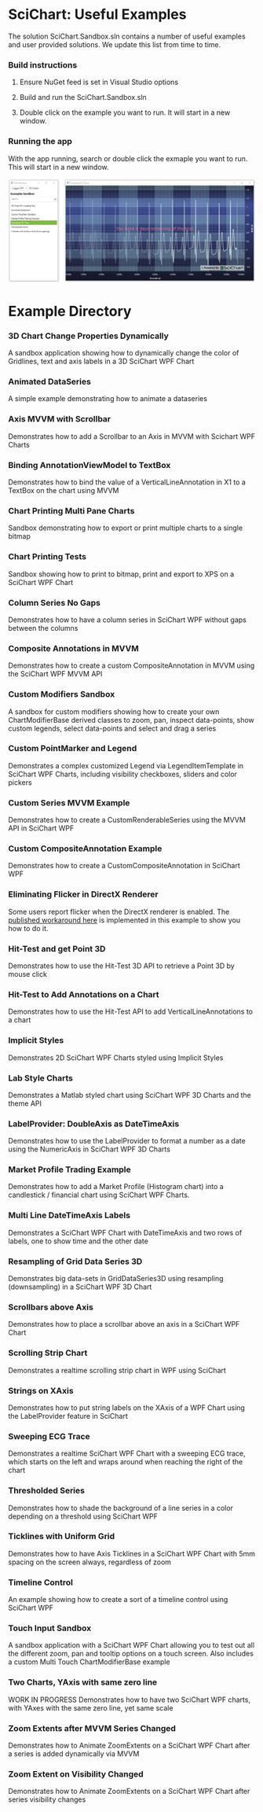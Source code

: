 # SciChart: Useful Examples

The solution SciChart.Sandbox.sln contains a number of useful examples and user provided solutions. We update this list from time to time. 

### Build instructions

1. Ensure NuGet feed is set in Visual Studio options 

2. Build and run the SciChart.Sandbox.sln

3. Double click on the example you want to run. It will start in a new window. 

### Running the app 

With the app running, search or double click the exmaple you want to run. This will start in a new window. 

![SciChart useful examples](https://github.com/ABTSoftware/SciChart.WPF.Examples/blob/master/v5.x/Sandbox/Images/useful-examples.JPG?raw=true)

# Example Directory 

### 3D Chart Change Properties Dynamically

A sandbox application showing how to dynamically change the color of Gridlines, text and axis labels in a 3D SciChart WPF Chart

### Animated DataSeries

A simple example demonstrating how to animate a dataseries 

### Axis MVVM with Scrollbar 

Demonstrates how to add a Scrollbar to an Axis in MVVM with Scichart WPF Charts 

### Binding AnnotationViewModel to TextBox 

Demonstrates how to bind the value of a VerticalLineAnnotation in X1 to a TextBox on the chart using MVVM

### Chart Printing Multi Pane Charts

Sandbox demonstrating how to export or print multiple charts to a single bitmap 

### Chart Printing Tests

Sandbox showing how to print to bitmap, print and export to XPS on a SciChart WPF Chart

### Column Series No Gaps 

Demonstrates how to have a column series in SciChart WPF without gaps between the columns

### Composite Annotations in MVVM

Demonstrates how to create a custom CompositeAnnotation in MVVM using the SciChart WPF MVVM API 

### Custom Modifiers Sandbox 

A sandbox for custom modifiers showing how to create your own ChartModifierBase derived classes to zoom, pan, inspect data-points, show custom legends, select data-points and select and drag a series

### Custom PointMarker and Legend

Demonstrates a complex customized Legend via LegendItemTemplate in SciChart WPF Charts, including visibility checkboxes, sliders and color pickers

### Custom Series MVVM Example

Demonstrates how to create a CustomRenderableSeries using the MVVM API in SciChart WPF 

### Custom CompositeAnnotation Example

Demonstrates how to create a CustomCompositeAnnotation in SciChart WPF

### Eliminating Flicker in DirectX Renderer

Some users report flicker when the DirectX renderer is enabled. The [published workaround here](https://www.scichart.com/questions/question/flickering-chart) is implemented in this example to show you how to do it. 

### Hit-Test and get Point 3D

Demonstrates how to use the Hit-Test 3D API to retrieve a Point 3D by mouse click

### Hit-Test to Add Annotations on a Chart

Demonstrates how to use the Hit-Test API to add VerticalLineAnnotations to a chart 

### Implicit Styles

Demonstrates 2D SciChart WPF Charts styled using Implicit Styles

### Lab Style Charts

Demonstrates a Matlab styled chart using SciChart WPF 3D Charts and the theme API 

### LabelProvider: DoubleAxis as DateTimeAxis 

Demonstrates how to use the LabelProvider to format a number as a date using the NumericAxis in SciChart WPF 3D Charts

### Market Profile Trading Example

Demonstrates how to add a Market Profile (Histogram chart) into a candlestick / financial chart using SciChart WPF Charts. 

### Multi Line DateTimeAxis Labels

Demonstrates a SciChart WPF Chart with DateTimeAxis and two rows of labels, one to show time and the other date

### Resampling of Grid Data Series 3D

Demonstrates big data-sets in GridDataSeries3D using resampling (downsampling) in a SciChart WPF 3D Chart

### Scrollbars above Axis

Demonstrates how to place a scrollbar above an axis in a SciChart WPF Chart 

### Scrolling Strip Chart

Demonstrates a realtime scrolling strip chart in WPF using SciChart 

### Strings on XAxis 

Demonstrates how to put string labels on the XAxis of a WPF Chart using the LabelProvider feature in SciChart

### Sweeping ECG Trace

Demonstrates a realtime SciChart WPF Chart with a sweeping ECG trace, which starts on the left and wraps around when reaching the right of the chart

### Thresholded Series

Demonstrates how to shade the background of a line series in a color depending on a threshold using SciChart WPF

### Ticklines with Uniform Grid 

Demonstrates how to have Axis Ticklines in a SciChart WPF Chart with 5mm spacing on the screen always, regardless of zoom 

### Timeline Control

An example showing how to create a sort of a timeline control using SciChart WPF 

### Touch Input Sandbox

A sandbox application with a SciChart WPF Chart allowing you to test out all the different zoom, pan and tooltip options on a touch screen. Also includes a custom Multi Touch ChartModifierBase example

### Two Charts, YAxis with same zero line

WORK IN PROGRESS
Demonstrates how to have two SciChart WPF charts, with YAxes with the same zero line, yet same scale

### Zoom Extents after MVVM Series Changed

Demonstrates how to Animate ZoomExtents on a SciChart WPF Chart after a series is added dynamically via MVVM 

### Zoom Extent on Visibility Changed

Demonstrates how to Animate ZoomExtents on a SciChart WPF Chart after series visibility changes